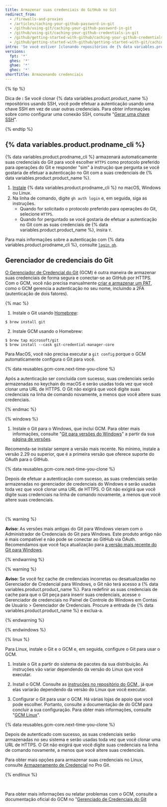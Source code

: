 ```yaml
---
title: Armazenar suas credenciais do GitHub no Git
redirect_from:
  - /firewalls-and-proxies
  - /articles/caching-your-github-password-in-git
  - /github/using-git/caching-your-github-password-in-git
  - /github/using-git/caching-your-github-credentials-in-git
  - /github/getting-started-with-github/caching-your-github-credentials-in-git
  - /github/getting-started-with-github/getting-started-with-git/caching-your-github-credentials-in-git
intro: 'Se você estiver [clonando repositórios de {% data variables.product.product_name %} que usam HTTPS](/github/getting-started-with-github/about-remote-repositories), recomendamos que você use {% data variables.product.prodname_cli %} ou Git Credential Manager (GCM) para lembrar suas credenciais.'
versions:
  fpt: '*'
  ghes: '*'
  ghae: '*'
  ghec: '*'
shortTitle: Armazenando credenciais
---
```


{% tip %}

Dica de **:** Se você clonar {% data variables.product.product_name %} repositórios usando SSH, você pode efetuar a autenticação usando uma chave SSH em vez de usar outras credenciais. Para obter informações sobre como configurar uma conexão SSH, consulte "[Gerar uma chave SSH](/articles/generating-an-ssh-key)".

{% endtip %}

## {% data variables.product.prodname_cli %}

{% data variables.product.prodname_cli %} armazenará automaticamente suas credenciais do Git para você escolher `HTTPS` como protocolo preferido para operações do Git e responder "sim" à instrução que pergunta se você gostaria de efetuar a autenticação no Git com a suas credenciais de {% data variables.product.product_name %}.

1. [Instale](https://github.com/cli/cli#installation) {% data variables.product.prodname_cli %} no macOS, Windows ou Linux.
2. Na linha de comando, digite `gh auth login` e, em seguida, siga as instruções.
   - Quando for solicitado o protocolo preferido para operações do Git, selecione `HTTPS`.
   - Quando for perguntado se você gostaria de efetuar a autenticação no Git com as suas credenciais de {% data variables.product.product_name %}, insira `Y`.

Para mais informações sobre a autenticação com {% data variables.product.prodname_cli %}, consulte [`login gh`](https://cli.github.com/manual/gh_auth_login).

## Gerenciador de credenciais do Git

[O Gerenciador de Credencial do Git](https://github.com/GitCredentialManager/git-credential-manager) (GCM) é outra maneira de armazenar suas credenciais de forma segura e conectar-se ao GitHub por HTTPS. Com o GCM, você não precisa manualmente [criar e armazenar um PAT](/github/authenticating-to-github/creating-a-personal-access-token), como o GCM gerencia a autenticação no seu nome, incluindo a 2FA (autenticação de dois fatores).

{% mac %}

1. Instale o Git usando [Homebrew](https://brew.sh/):
  ```shell
  $ brew install git
  ```

2. Instale GCM usando o Homebrew:
  ```shell
  $ brew tap microsoft/git
  $ brew install --cask git-credential-manager-core
  ```
  Para MacOS, você não precisa executar a `git config` porque o GCM automaticamente configura o Git para você.

{% data reusables.gcm-core.next-time-you-clone %}

Após a autenticação ser concluída com sucesso, suas credenciais serão armazenadas no keychain do macOS e serão usadas toda vez que você clonar uma URL de HTTPS. O Git não exigirá que você digite suas credenciais na linha de comando novamente, a menos que você altere suas credenciais.

{% endmac %}

{% windows %}

1. Instale o Git para o Windows, que inclui GCM. Para obter mais informações, consulte "[Git para versões do Windows](https://github.com/git-for-windows/git/releases/latest)" a partir da sua [página de versões](https://github.com/git-for-windows/git/releases/latest).

Recomenda-se instalar sempre a versão mais recente. No mínimo, instale a versão 2.29 ou superior, que é a primeira versão que oferece suporte do OAuth para o GitHub.

{% data reusables.gcm-core.next-time-you-clone %}

Depois de efetuar a autenticação com sucesso, as suas credenciais serão armazenadas no gerenciador de credenciais do Windows e serão usadas toda vez que você clonar uma URL de HTTPS. O Git não exigirá que você digite suas credenciais na linha de comando novamente, a menos que você altere suas credenciais.

<br>

{% warning %}

**Aviso:** As versões mais antigas do Git para Windows vieram com o Administrador de Credenciais do Git para Windows. Este produto antigo não é mais compatível e não pode se conectar ao GitHub via OAuth. Recomendamos que você faça atualização para [a versão mais recente do Git para Windows](https://github.com/git-for-windows/git/releases/latest).

{% endwarning %}

{% warning %}

**Aviso:** Se você fez cache de credenciais incorretas ou desatualizadas no Gerenciador de Credencial para Windows, o Git não terá acesso a {% data variables.product.product_name %}. Para redefinir as suas credenciais de cache para que o Git peça para inserir suas credenciais, acesse o Gerenciador de credenciais no Painel de Controle do Windows em Contas de Usuário > Gerenciador de Credenciais. Procure a entrada de {% data variables.product.product_name %} e exclua-a.

{% endwarning %}

{% endwindows %}

{% linux %}

Para Linux, instale o Git e o GCM e, em seguida, configure o Git para usar o GCM.

1. Instale o Git a partir do sistema de pacotes da sua distribuição. As instruções vão variar dependendo da versão do Linux que você executar.

2. Install o GCM. Consulte as [instruções no repositório do GCM ](https://github.com/GitCredentialManager/git-credential-manager#linux-install-instructions), já que elas variarão dependendo da versão do Linux que você executar.

3. Configurar o Git para usar o GCM. Há várias lojas de apoio que você pode escolher. Portanto, consulte a documentação de do GCM para concluir a sua configuração. Para obter mais informações, consulte "[GCM Linux](https://aka.ms/gcmcore-linuxcredstores)".

{% data reusables.gcm-core.next-time-you-clone %}

Depois de autenticado com sucesso, as suas credenciais serão armazenadas no seu sistema e serão usadas toda vez que você clonar uma URL de HTTPS. O Git não exigirá que você digite suas credenciais na linha de comando novamente, a menos que você altere suas credenciais.

Para obter mais opções para armazenar suas credenciais no Linux, consulte [Armazenamento de Credencial](https://git-scm.com/book/en/v2/Git-Tools-Credential-Storage) no Pro Git.

{% endlinux %}

<br>

Para obter mais informações ou relatar problemas com o GCM, consulte a documentação oficial do GCM no "[Gerenciado de Credenciais do Git](https://github.com/GitCredentialManager/git-credential-manager)
